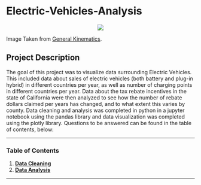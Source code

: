 # Electric-Vehicles-Analysis

<p align="center">
<img src="https://www.generalkinematics.com/wp-content/uploads/2018/04/New-GK-2018-Size-2.png">
</p>

Image Taken from [General Kinematics](https://www.generalkinematics.com/blog/electric-vehicles-and-the-effect-on-the-metal-market/).

## Project Description

The goal of this project was to visualize data surrounding Electric Vehicles. This included data about sales of electric vehicles (both battery and plug-in hybrid) in different countries per year, as well as number of charging points in different countries per year. Data about the tax rebate incentives in the state of California were then analyzed to see how the number of rebate dollars claimed per years has changed, and to what extent this varies by county. Data cleaning and analysis was completed in python in a jupyter notebook using the pandas library and data visualization was completed using the plotly library.
Questions to be answered can be found in the table of contents, below:

-----

### Table of Contents
1. [<b>Data Cleaning</b>](https://github.com/jonnybrammah/nosql-challenge/blob/main/README.md#data-cleaning)
2. [<b>Data Analysis</b>](https://github.com/jonnybrammah/nosql-challenge/blob/main/README.md#data-analysis)
-----
